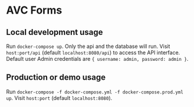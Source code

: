 # AVC Forms

## Local development usage
Run `docker-compose up`. Only the api and the database will run. 
Visit `host:port/api` (default `localhost:8080/api`) to access the API interface.
Default user Admin credentials are `{ username: admin, password: admin }`.

## Production or demo usage
Run `docker-compose -f docker-compose.yml -f docker-compose.prod.yml up`. 
Visit `host:port` (default `localhost:8080`).
